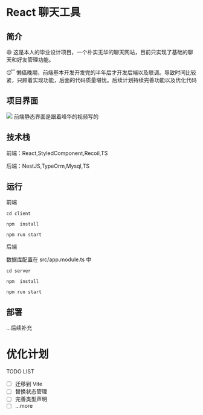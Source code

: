 # React 聊天工具

## 简介

:smile: 这是本人的毕业设计项目，一个朴实无华的聊天网站，目前只实现了基础的聊天和好友管理功能。

:sleeping: 懒癌晚期，前端基本开发开发完的半年后才开发后端以及联调。导致时间比较紧，只顾着实现功能，后面的代码质量堪忧。后续计划持续完善功能以及优化代码

## 项目界面

![](https://cdn.jsdelivr.net/gh/zhouhuan327/assets/avatar/chat-main.png)
前端静态界面是跟着峰华的视频写的

## 技术栈

前端：React,StyledComponent,Recoil,TS

后端：NestJS,TypeOrm,Mysql,TS

## 运行

前端

```shell
cd client

npm  install

npm run start
```

后端

数据库配置在 src/app.module.ts 中

```shell
cd server

npm  install

npm run start
```

## 部署

...后续补充

# 优化计划

TODO LIST

- [ ] 迁移到 Vite
- [ ] 替换状态管理
- [ ] 完善类型声明
- [ ] ...more

